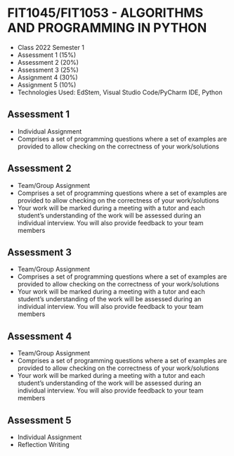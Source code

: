 # FIT1045/FIT1053 - ALGORITHMS AND PROGRAMMING IN PYTHON
- Class 2022 Semester 1
- Assessment 1 (15%)
- Assessment 2 (20%)
- Assessment 3 (25%)
- Assignment 4 (30%)
- Assignment 5 (10%)
- Technologies Used: EdStem, Visual Studio Code/PyCharm IDE, Python

## Assessment 1
- Individual Assignment
- Comprises a set of programming questions where a set of examples are provided to allow checking on the correctness of your work/solutions

## Assessment 2
- Team/Group Assignment
- Comprises a set of programming questions where a set of examples are provided to allow checking on the correctness of your work/solutions
- Your work will be marked during a meeting with a tutor and each student’s understanding of the work will be assessed during an individual interview. You will also provide feedback to your team members

## Assessment 3
- Team/Group Assignment
- Comprises a set of programming questions where a set of examples are provided to allow checking on the correctness of your work/solutions
- Your work will be marked during a meeting with a tutor and each student’s understanding of the work will be assessed during an individual interview. You will also provide feedback to your team members

## Assessment 4
- Team/Group Assignment
- Comprises a set of programming questions where a set of examples are provided to allow checking on the correctness of your work/solutions
- Your work will be marked during a meeting with a tutor and each student’s understanding of the work will be assessed during an individual interview. You will also provide feedback to your team members

## Assessment 5
- Individual Assignment
- Reflection Writing
